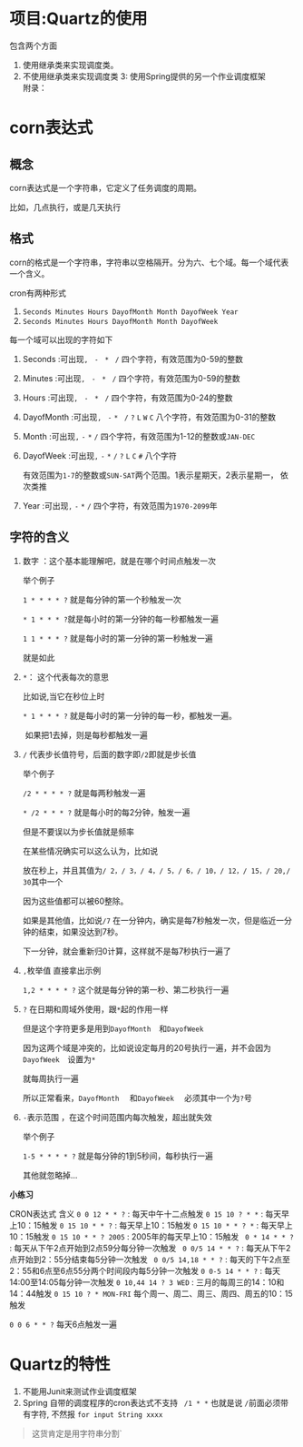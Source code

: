 # 项目:Quartz的使用
包含两个方面		

1. 使用继承类来实现调度类。
2. 不使用继承类来实现调度类
3: 使用Spring提供的另一个作业调度框架  
附录：
# corn表达式

## 概念

corn表达式是一个字符串，它定义了任务调度的周期。

比如，几点执行，或是几天执行

## 格式

corn的格式是一个字符串，字符串以空格隔开。分为六、七个域。每一个域代表一个含义。

cron有两种形式

1. `Seconds Minutes Hours DayofMonth Month DayofWeek Year`
2. `Seconds Minutes Hours DayofMonth Month DayofWeek`

每一个域可以出现的字符如下

1. Seconds  :可出现`,`  ` -`   ` *`   ` /`   四个字符，有效范围为0-59的整数 

2. Minutes  :可出现`,`  ` -`   ` *`   ` /`   四个字符，有效范围为0-59的整数 

3. Hours  :可出现`,`  ` -`   ` *`   ` /`   四个字符，有效范围为0-24的整数 

4. DayofMonth  :可出现`,` ` -`  `*`  ` /`   `?`   `L`    `W`   `C`  八个字符，有效范围为0-31的整数 

5. Month  :可出现`,` `-` `*`   `/`  四个字符，有效范围为1-12的整数或`JAN-DEC `

6. DayofWeek  :可出现`,`  `-`   `*`   `/`   `?`   `L`   `C`   `#`  八个字符

   有效范围为`1-7`的整数或`SUN-SAT`两个范围。1表示星期天，2表示星期一， 依次类推 

7. Year  :可出现`,`   `-`   `*`   `/`  四个字符，有效范围为`1970-2099`年

## 字符的含义

1. 数字 ：这个基本能理解吧，就是在哪个时间点触发一次

   举个例子

   `1 * * * * ?`  就是每分钟的第一个秒触发一次

   `* 1 * * * ?`就是每小时的第一分钟的每一秒都触发一遍

   `1 1 * * * ?` 就是每小时的第一分钟的第一秒触发一遍

   就是如此

2. `*`： 这个代表每次的意思

   比如说,当它在秒位上时

   `* 1 * * * ?`   就是每小时的第一分钟的每一秒，都触发一遍。

   ​			如果把1去掉，则是每秒都触发一遍

3. `/` 代表步长值符号，后面的数字即`/2`即就是步长值

   举个例子

   `/2 * * * * ?`   就是每两秒触发一遍

   `* /2 * * * ?`  就是每小时的每2分钟，触发一遍

   但是不要误以为步长值就是频率

   在某些情况确实可以这么认为，比如说

   放在秒上，并且其值为`/ 2，/ 3，/ 4，/ 5，/ 6，/ 10，/ 12，/ 15，/ 20,/ 30`其中一个

   因为这些值都可以被60整除。

   如果是其他值，比如说`/7`  在一分钟内，确实是每7秒触发一次，但是临近一分钟的结束，如果没达到7秒。

   下一分钟，就会重新归0计算，这样就不是每7秒执行一遍了

4. `,`枚举值 直接拿出示例

   `1,2 * * * * ?`  这个就是每分钟的第一秒、第二秒执行一遍

5. `?`  在日期和周域外使用，跟`*`起的作用一样

   但是这个字符更多是用到`DayofMonth  `和`DayofWeek  `

   因为这两个域是冲突的，比如说设定每月的20号执行一遍，并不会因为`DayofWeek  `设置为`*`

   就每周执行一遍

   所以正常看来，`DayofMonth  ` 和`DayofWeek  `  必须其中一个为`?`号

6. `-`表示范围 ，在这个时间范围内每次触发，超出就失效

   举个例子

   `1-5 * * * * ?`   就是每分钟的1到5秒间，每秒执行一遍



   其他就忽略掉... 

**小练习**

CRON表达式    含义 
`0 0 12 * * ?` :   每天中午十二点触发 
`0 15 10 ? * *` :   每天早上10：15触发 
`0 15 10 * * ?` :    每天早上10：15触发 
`0 15 10 * * ? *` :    每天早上10：15触发 
`0 15 10 * * ? 2005` :    2005年的每天早上10：15触发 
` 0 * 14 * * ?` :     每天从下午2点开始到2点59分每分钟一次触发 
` 0 0/5 14 * * ?` :    每天从下午2点开始到2：55分结束每5分钟一次触发 
` 0 0/5 14,18 * * ?` :   每天的下午2点至2：55和6点至6点55分两个时间段内每5分钟一次触发 
`0 0-5 14 * * ?` :   每天14:00至14:05每分钟一次触发 
`0 10,44 14 ? 3 WED` :   三月的每周三的14：10和14：44触发 
`0 15 10 ? * MON-FRI`    每个周一、周二、周三、周四、周五的10：15触发 	

`0 0 6 * * ?`  每天6点触发一遍

# Quartz的特性

1. 不能用Junit来测试作业调度框架
2. Spring 自带的调度程序的cron表达式不支持 ` /1 * *`  也就是说 `/`前面必须带有字符, 不然报 `for input String xxxx `  
> 这货肯定是用字符串分割`
